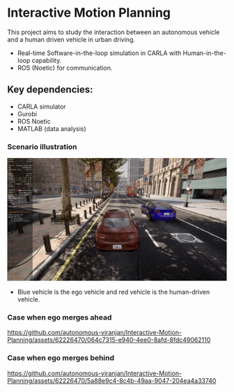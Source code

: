 # Interactive Motion Planning
This project aims to study the interaction between an autonomous vehicle and a human driven vehicle in urban driving.

- Real-time Software-in-the-loop simulation in CARLA with Human-in-the-loop capability.
- ROS (Noetic) for communication.

## Key dependencies:
- CARLA simulator
- Gurobi
- ROS Noetic
- MATLAB (data analysis)

### Scenario illustration
![alt text](https://github.com/autonomous-viranjan/Interactive-Motion-Planning/blob/main/scenario.png)

- Blue vehicle is the ego vehicle and red vehicle is the human-driven vehicle.

### Case when ego merges ahead
https://github.com/autonomous-viranjan/Interactive-Motion-Planning/assets/62226470/064c7315-e940-4ee0-8afd-8fdc49062110

### Case when ego merges behind
https://github.com/autonomous-viranjan/Interactive-Motion-Planning/assets/62226470/5a88e9c4-8c4b-49aa-9047-204ea4a33740
